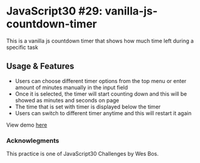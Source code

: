 # JavaScript30 #29: vanilla-js-countdown-timer
This is a vanilla js countdown timer that shows how much time left during a specific task <br>

## Usage & Features
- Users can choose different timer options from the top menu or enter amount of minutes manually in the input field <br>
- Once it is selected, the timer will start counting down and this will be showed as minutes and seconds on page
- The time that is set with timer is displayed below the timer
- Users can switch to different timer anytime and this will restart it again

View demo [here](https://kubrianity.github.io/vanilla-js-countdown-timer/)

### Acknowlegments
This practice is one of JavaScript30 Challenges by Wes Bos.
